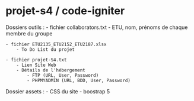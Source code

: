 # projet-s4 / code-igniter
Dossiers outils : 
    - fichier collaborators.txt
        - ETU, nom, prénoms de chaque membre du groupe

    - fichier ETU2135_ETU2152_ETU2187.xlsx
        - To Do List du projet

    - fichier projet-S4.txt 
        - Lien Site Web
        - Détails de l'hébergement
            - FTP (URL, User, Password)
            - PHPMYADMIN (URL, BDD, User, Password)

Dossier assets :
    - CSS du site
        - boostrap 5